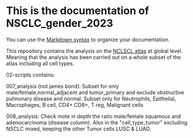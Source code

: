 # This is the documentation of NSCLC_gender_2023

You can use the [Markdown syntax](https://www.markdownguide.org/basic-syntax/)  to organize your documentation.

This repository contains the analysis on the [NCLSCL atlas](https://www.sciencedirect.com/science/article/pii/S1535610822004998?via%3Dihub) at global level. Meaning that the analysis has been carried out on a whole subset of the atlas including all cell types. 

02-scripts contains: 

007_analysis (not james bond): Subset for only male/female,normal_adjacent and tumor_primary and exclude obstructive pulmonary disease and normal. Subset only for Neutrophils, Epithelial, Macrophages, B cell, CD4+ CD8+, T reg, Malignant cells

008_analysis: Check mote in depth the ratio male/female squamous and adenocarcinoma (disease column). Also in the "cell_type_tumor" excluding NSCLC mixed,  keeping the other Tumor cells LUSC & LUAD.

